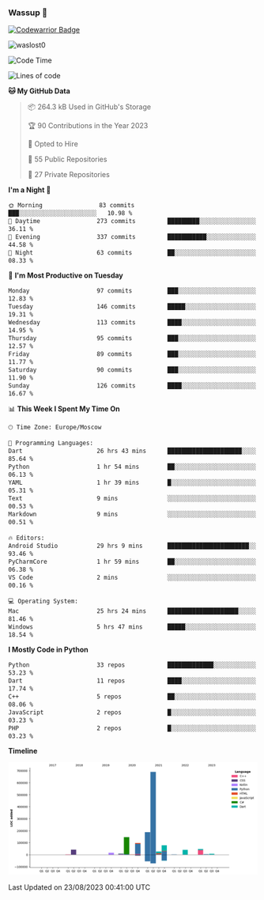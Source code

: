 ### Wassup 👋

[![Codewarrior Badge](https://www.codewars.com/users/waslost/badges/small)](https://www.codewars.com/users/waslost)

<p align="left"> <img src="https://komarev.com/ghpvc/?username=waslost0" alt="waslost0" /></p>

<!--START_SECTION:waka-->
![Code Time](http://img.shields.io/badge/Code%20Time-2%2C912%20hrs%2051%20mins-blue)

![Lines of code](https://img.shields.io/badge/From%20Hello%20World%20I%27ve%20Written-1.4%20million%20lines%20of%20code-blue)

**🐱 My GitHub Data** 

> 📦 264.3 kB Used in GitHub's Storage 
 > 
> 🏆 90 Contributions in the Year 2023
 > 
> 💼 Opted to Hire
 > 
> 📜 55 Public Repositories 
 > 
> 🔑 27 Private Repositories 
 > 
**I'm a Night 🦉** 

```text
🌞 Morning                83 commits          ███░░░░░░░░░░░░░░░░░░░░░░   10.98 % 
🌆 Daytime                273 commits         █████████░░░░░░░░░░░░░░░░   36.11 % 
🌃 Evening                337 commits         ███████████░░░░░░░░░░░░░░   44.58 % 
🌙 Night                  63 commits          ██░░░░░░░░░░░░░░░░░░░░░░░   08.33 % 
```
📅 **I'm Most Productive on Tuesday** 

```text
Monday                   97 commits          ███░░░░░░░░░░░░░░░░░░░░░░   12.83 % 
Tuesday                  146 commits         █████░░░░░░░░░░░░░░░░░░░░   19.31 % 
Wednesday                113 commits         ████░░░░░░░░░░░░░░░░░░░░░   14.95 % 
Thursday                 95 commits          ███░░░░░░░░░░░░░░░░░░░░░░   12.57 % 
Friday                   89 commits          ███░░░░░░░░░░░░░░░░░░░░░░   11.77 % 
Saturday                 90 commits          ███░░░░░░░░░░░░░░░░░░░░░░   11.90 % 
Sunday                   126 commits         ████░░░░░░░░░░░░░░░░░░░░░   16.67 % 
```


📊 **This Week I Spent My Time On** 

```text
🕑︎ Time Zone: Europe/Moscow

💬 Programming Languages: 
Dart                     26 hrs 43 mins      █████████████████████░░░░   85.64 % 
Python                   1 hr 54 mins        ██░░░░░░░░░░░░░░░░░░░░░░░   06.13 % 
YAML                     1 hr 39 mins        █░░░░░░░░░░░░░░░░░░░░░░░░   05.31 % 
Text                     9 mins              ░░░░░░░░░░░░░░░░░░░░░░░░░   00.53 % 
Markdown                 9 mins              ░░░░░░░░░░░░░░░░░░░░░░░░░   00.51 % 

🔥 Editors: 
Android Studio           29 hrs 9 mins       ███████████████████████░░   93.46 % 
PyCharmCore              1 hr 59 mins        ██░░░░░░░░░░░░░░░░░░░░░░░   06.38 % 
VS Code                  2 mins              ░░░░░░░░░░░░░░░░░░░░░░░░░   00.16 % 

💻 Operating System: 
Mac                      25 hrs 24 mins      ████████████████████░░░░░   81.46 % 
Windows                  5 hrs 47 mins       █████░░░░░░░░░░░░░░░░░░░░   18.54 % 
```

**I Mostly Code in Python** 

```text
Python                   33 repos            █████████████░░░░░░░░░░░░   53.23 % 
Dart                     11 repos            ████░░░░░░░░░░░░░░░░░░░░░   17.74 % 
C++                      5 repos             ██░░░░░░░░░░░░░░░░░░░░░░░   08.06 % 
JavaScript               2 repos             █░░░░░░░░░░░░░░░░░░░░░░░░   03.23 % 
PHP                      2 repos             █░░░░░░░░░░░░░░░░░░░░░░░░   03.23 % 
```



**Timeline**

![Lines of Code chart](https://raw.githubusercontent.com/waslost0/waslost0/master/assets/bar_graph.png)


 Last Updated on 23/08/2023 00:41:00 UTC
<!--END_SECTION:waka-->

